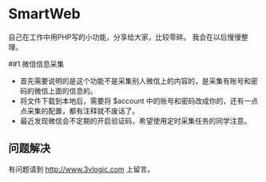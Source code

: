 # SmartWeb

自己在工作中用PHP写的小功能，分享给大家，比较零碎。
我会在以后慢慢整理。

##1.微信信息采集

- 首先需要说明的是这个功能不是采集别人微信上的内容的，是采集有账号和密码的微信上面的信息的。
- 将文件下载到本地后，需要将 $account 中的账号和密码改成你的，还有一点点采集的配置，都有注释就不废话了。
- 最近发现微信会不定期的开启验证码，希望使用定时采集任务的同学注意。


## 问题解决
有问题请到 http://www.3vlogic.com 上留言。
